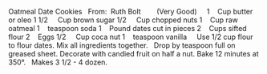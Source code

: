 Oatmeal Date Cookies
 
From:  Ruth Bolt        (Very Good)
 
 
1    Cup butter or oleo
1 1/2     Cup brown sugar
1/2     Cup chopped nuts
1    Cup raw oatmeal
1    teaspoon soda
1    Pound dates cut in pieces
2    Cups sifted flour
2    Eggs
1/2     Cup coca nut
1    teaspoon vanilla
 
 
Use 1/2 cup flour to flour dates.
Mix all ingredients together.  
Drop by teaspoon full on greased sheet.
Decorate with candied fruit on half a nut.
Bake 12 minutes at 350°.
 
Makes 3 1/2 - 4 dozen.
 
